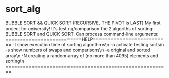 # sort_alg
BUBBLE SORT && QUICK SORT (RECURSIVE, THE PIVOT is LAST)
My first project for university!
It's testing/comparison the 2 algoriths of sorting: BUBBLE SORT and QUICK SORT.
Can process command-line arguments:  ==========================HELP==========================
                                     -t       show execution time of sorting algorithms\n
                                     -o       activate testing sorts\n
                                     -s       show numbers of swaps and comparisons\n
                                     -a       original and sorted array\n
                                     -N <num> creating a random array of <num> (no more than 4095) elements and sorting\n
                                     ========================================================
